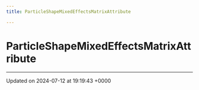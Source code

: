 ```yaml
---
title: ParticleShapeMixedEffectsMatrixAttribute

---
```


# ParticleShapeMixedEffectsMatrixAttribute





-------------------------------

Updated on 2024-07-12 at 19:19:43 +0000